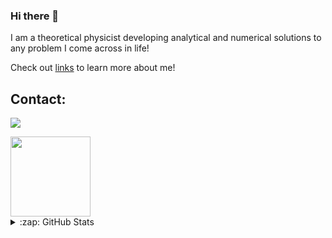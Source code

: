 ### Hi there 👋
I am a theoretical physicist developing analytical and numerical solutions to any problem I come across in life!

Check out [links][linktree] to learn more about me!
<!--
**Kemalakin/Kemalakin** is a ✨ _special_ ✨ repository because its `README.md` (this file) appears on your GitHub profile.

Here are some ideas to get you started:

- 🔭 I’m currently working on ...
- 🌱 I’m currently learning ...
- 👯 I’m looking to collaborate on ...
- 🤔 I’m looking for help with ...
- 💬 Ask me about ...
- 📫 How to reach me: ...
- 😄 Pronouns: ...
- ⚡ Fun fact: ...
-->

## Contact:
![](https://github.com/Kemalakin/Kemalakin/blob/main/figs/yoda.gif?raw=true)

<img src="https://github.com/Kemalakin/Kemalakin/blob/main/figs/yoda.gif?raw=true" width="128"/>

<details>
  <summary>:zap: GitHub Stats</summary>

  <img align="left" alt="Kemal's GitHub Stats" src="https://github-readme-stats.vercel.app/api?username=Kemalakin&show_icons=true&hide_border=false&title_color=E84231&icon_color=FFC300&bg_color=09131B&text_color=ffffff&border_color=0c1a25" />

</details>

[linktree]: https://linktr.ee/KemalAkin
[yoda]: https://tenor.com/view/star-wars-baby-yoda-the-mandalorian-hello-there-wave-gif-16179356
